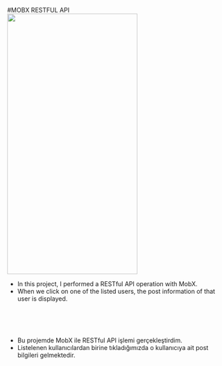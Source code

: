 #MOBX RESTFUL API 
<br/>
<img src="https://media.giphy.com/media/dGkJ8eRhnPoSSDqBkF/giphy.gif" align="center" width="300" height="600">


- In this project, I performed a RESTful API operation with MobX. 
- When we click on one of the listed users, the post information of that user is displayed.

<br/>
<br/>
<br/>

 - Bu projemde MobX ile RESTful API işlemi gerçekleştirdim.
 - Listelenen kullanıcılardan birine tıkladığımızda o kullanıcıya ait post bilgileri gelmektedir. 
 

